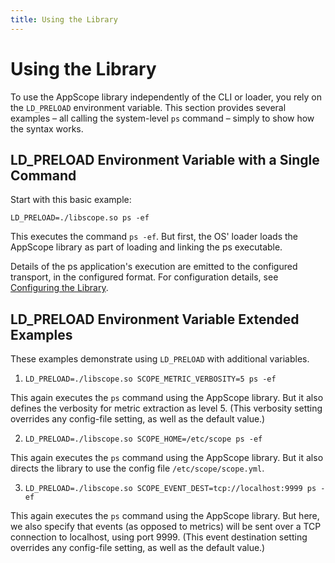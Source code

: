 ```yaml
---
title: Using the Library
---
```


# Using the Library

To use the AppScope library independently of the CLI or loader, you rely on the `LD_PRELOAD` environment variable. This section provides several examples – all calling the system-level `ps` command – simply to show how the syntax works.

## LD_PRELOAD Environment Variable with a Single Command

Start with this basic example:

`LD_PRELOAD=./libscope.so ps -ef`

This executes the command `ps -ef`. But first, the OS' loader loads the AppScope library as part of loading and linking the ps executable.

Details of the ps application's execution are emitted to the configured transport, in the configured format. For configuration details, see [Configuring the Library](#configuring).

## LD_PRELOAD Environment Variable Extended Examples

These examples demonstrate using `LD_PRELOAD` with additional variables.

1. `LD_PRELOAD=./libscope.so SCOPE_METRIC_VERBOSITY=5 ps -ef`

This again executes the `ps` command using the AppScope library. But it also defines the verbosity for metric extraction as level 5. (This verbosity setting overrides any config-file setting, as well as the default value.)

2. `LD_PRELOAD=./libscope.so SCOPE_HOME=/etc/scope ps -ef`

This again executes the `ps` command using the AppScope library. But it also directs the library to use the config file `/etc/scope/scope.yml`.

3. `LD_PRELOAD=./libscope.so SCOPE_EVENT_DEST=tcp://localhost:9999 ps -ef`

This again executes the `ps` command using the AppScope library. But here, we also specify that events (as opposed to metrics) will be sent over a TCP connection to localhost, using port 9999. (This event destination setting overrides any config-file setting, as well as the default value.)

